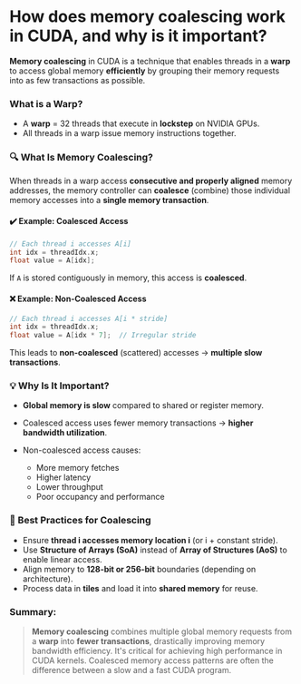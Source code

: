 # How does memory coalescing work in CUDA, and why is it important?

**Memory coalescing** in CUDA is a technique that enables threads in a **warp** to access global memory **efficiently** by grouping their memory requests into as few transactions as possible.

### What is a Warp?

- A **warp** = 32 threads that execute in **lockstep** on NVIDIA GPUs.
- All threads in a warp issue memory instructions together.

### 🔍 What Is Memory Coalescing?

When threads in a warp access **consecutive and properly aligned** memory addresses, the memory controller can **coalesce** (combine) those individual memory accesses into a **single memory transaction**.

#### ✔️ Example: Coalesced Access

```cpp
// Each thread i accesses A[i]
int idx = threadIdx.x;
float value = A[idx];
```

If `A` is stored contiguously in memory, this access is **coalesced**.

#### ❌ Example: Non-Coalesced Access

```cpp
// Each thread i accesses A[i * stride]
int idx = threadIdx.x;
float value = A[idx * 7];  // Irregular stride
```

This leads to **non-coalesced** (scattered) accesses → **multiple slow transactions**.

### 💡 Why Is It Important?

- **Global memory is slow** compared to shared or register memory.
- Coalesced access uses fewer memory transactions → **higher bandwidth utilization**.
- Non-coalesced access causes:

  - More memory fetches
  - Higher latency
  - Lower throughput
  - Poor occupancy and performance

### 🎯 Best Practices for Coalescing

- Ensure **thread i accesses memory location i** (or i + constant stride).
- Use **Structure of Arrays (SoA)** instead of **Array of Structures (AoS)** to enable linear access.
- Align memory to **128-bit or 256-bit** boundaries (depending on architecture).
- Process data in **tiles** and load it into **shared memory** for reuse.

### Summary:

> **Memory coalescing** combines multiple global memory requests from a **warp** into **fewer transactions**, drastically improving memory bandwidth efficiency. It's critical for achieving high performance in CUDA kernels. Coalesced memory access patterns are often the difference between a slow and a fast CUDA program.
